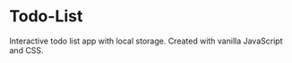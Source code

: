 # Todo-List

Interactive todo list app with local storage. Created with vanilla JavaScript and CSS.
